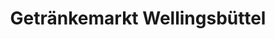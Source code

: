 ---
title: "Getränkemarkt Wellingsbüttel"
url: /hamburg/getraenkemarkt-wellingsbuettel/
shop: Getränke
---